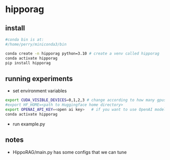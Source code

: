 # hipporag

## install

```sh
#conda bin is at:
#/home/perry/miniconda3/bin

conda create -n hipporag python=3.10 # create a venv called hipporag
conda activate hipporag
pip install hipporag
```

## running experiments

- set environment variables
  
```sh
export CUDA_VISIBLE_DEVICES=0,1,2,3 # change according to how many gpus you have
#export HF_HOME=<path to Huggingface home directory>
export OPENAI_API_KEY=<open ai key>   # if you want to use OpenAI model
conda activate hipporag
```

- run example.py

## notes

- HippoRAG/main.py has some configs that we can tune